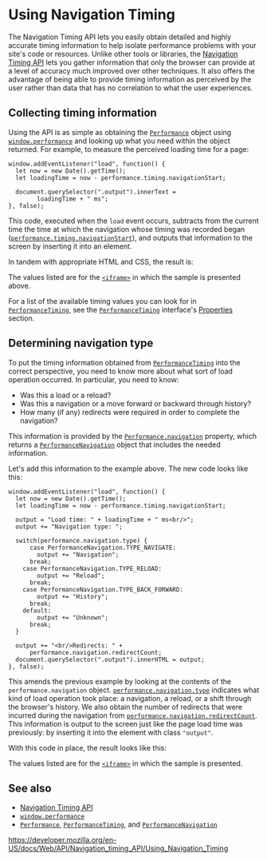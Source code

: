 # Using Navigation Timing

The Navigation Timing API lets you easily obtain detailed and highly accurate timing information to help isolate performance problems with your site's code or resources. Unlike other tools or libraries, the [Navigation Timing API](../navigation_timing_api) lets you gather information that only the browser can provide at a level of accuracy much improved over other techniques. It also offers the advantage of being able to provide timing information as perceived by the user rather than data that has no correlation to what the user experiences.

## Collecting timing information

Using the API is as simple as obtaining the [`Performance`](../performance) object using [`window.performance`](../window/performance) and looking up what you need within the object returned. For example, to measure the perceived loading time for a page:

    window.addEventListener("load", function() {
      let now = new Date().getTime();
      let loadingTime = now - performance.timing.navigationStart;

      document.querySelector(".output").innerText =
            loadingTime + " ms";
    }, false);

This code, executed when the `load` event occurs, subtracts from the current time the time at which the navigation whose timing was recorded began ([`performance.timing.navigationStart`](../performancetiming/navigationstart)), and outputs that information to the screen by inserting it into an element.

In tandem with appropriate HTML and CSS, the result is:

The values listed are for the [`<iframe>`](https://developer.mozilla.org/en-US/docs/Web/HTML/Element/iframe) in which the sample is presented above.

For a list of the available timing values you can look for in [`PerformanceTiming`](../performancetiming), see the [`PerformanceTiming`](../performancetiming) interface's [Properties](../performancetiming#properties) section.

## Determining navigation type

To put the timing information obtained from [`PerformanceTiming`](../performancetiming) into the correct perspective, you need to know more about what sort of load operation occurred. In particular, you need to know:

- Was this a load or a reload?
- Was this a navigation or a move forward or backward through history?
- How many (if any) redirects were required in order to complete the navigation?

This information is provided by the [`Performance.navigation`](../performance/navigation) property, which returns a [`PerformanceNavigation`](../performancenavigation) object that includes the needed information.

Let's add this information to the example above. The new code looks like this:

    window.addEventListener("load", function() {
      let now = new Date().getTime();
      let loadingTime = now - performance.timing.navigationStart;

      output = "Load time: " + loadingTime + " ms<br/>";
      output += "Navigation type: ";

      switch(performance.navigation.type) {
          case PerformanceNavigation.TYPE_NAVIGATE:
            output += "Navigation";
          break;
        case PerformanceNavigation.TYPE_RELOAD:
            output += "Reload";
          break;
        case PerformanceNavigation.TYPE_BACK_FORWARD:
            output += "History";
          break;
        default:
            output += "Unknown";
          break;
      }

      output += "<br/>Redirects: " +
          performance.navigation.redirectCount;
      document.querySelector(".output").innerHTML = output;
    }, false);

This amends the previous example by looking at the contents of the `performance.navigation` object. [`performance.navigation.type`](../performancenavigation/type) indicates what kind of load operation took place: a navigation, a reload, or a shift through the browser's history. We also obtain the number of redirects that were incurred during the navigation from [`performance.navigation.redirectCount`](../performancenavigation/redirectcount). This information is output to the screen just like the page load time was previously: by inserting it into the element with class `"output"`.

With this code in place, the result looks like this:

The values listed are for the [`<iframe>`](https://developer.mozilla.org/en-US/docs/Web/HTML/Element/iframe) in which the sample is presented.

## See also

- [Navigation Timing API](../navigation_timing_api)
- [`window.performance`](../window/performance)
- [`Performance`](../performance), [`PerformanceTiming`](../performancetiming), and [`PerformanceNavigation`](../performancenavigation)

<a href="https://developer.mozilla.org/en-US/docs/Web/API/Navigation_timing_API/Using_Navigation_Timing" class="_attribution-link">https://developer.mozilla.org/en-US/docs/Web/API/Navigation_timing_API/Using_Navigation_Timing</a>
